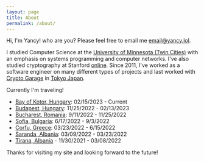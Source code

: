 ```yaml
---
layout: page
title: About
permalink: /about/
---
```


Hi, I'm Yancy! who are you?  Please feel free to email me email@yancy.lol.

I studied Computer Science at the [University of Minnesota (Twin Cities)](https://en.wikipedia.org/wiki/University_of_Minnesota) with an emphasis on systems programming and computer networks.  I've also studied cryptography at Stanford [online](https://www.coursera.org/account/accomplishments/verify/LG3FS2LSRCEK).  Since 2011, I've worked as a software engineer on many different types of projects and last worked with [Crypto Garage](https://cryptogarage.co.jp/en) in [Tokyo Japan](https://en.wikipedia.org/wiki/Tokyo).

Currently I'm traveling!

- [Bay of Kotor, Hungary](https://en.wikipedia.org/wiki/Bay_of_Kotor): 02/15/2023 - Current
- [Budapest, Hungary](https://en.wikipedia.org/wiki/Budapest): 11/25/2022 - 02/13/2023
- [Bucharest, Romania](https://en.wikipedia.org/wiki/Bucharest): 9/11/2022 - 11/25/2022 
- [Sofia, Bulgaria](https://en.wikipedia.org/wiki/Sofia): 6/17/2022 - 9/3/2022 
- [Corfu, Greece](https://en.wikipedia.org/wiki/Corfu): 03/23/2022 - 6/15/2022
- [Saranda, Albania](https://en.wikipedia.org/wiki/Sarand%C3%AB): 03/09/2022 - 03/23/2022 
- [Tirana, Albania](https://en.wikipedia.org/wiki/Tirana) - 11/30/2021 - 03/08/2022

Thanks for visiting my site and looking forward to the future!
